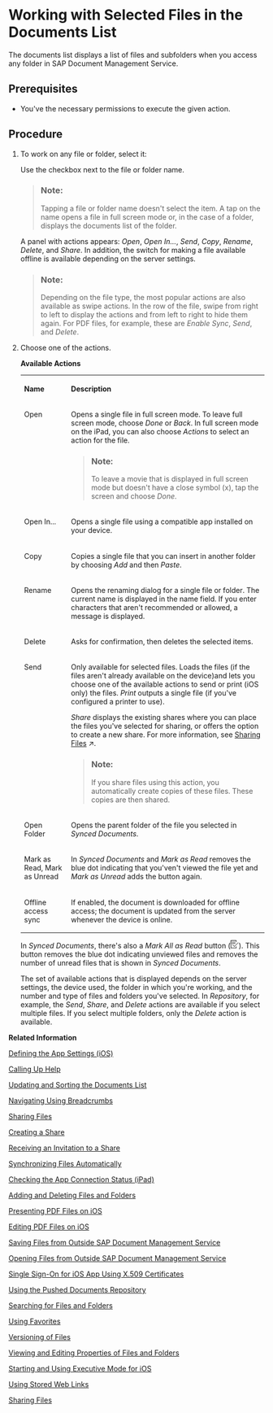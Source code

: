 <!-- loio809e18aa5e4e4ef4813f61ab0dd8e428 -->

# Working with Selected Files in the Documents List

The documents list displays a list of files and subfolders when you access any folder in SAP Document Management Service.



## Prerequisites

-   You've the necessary permissions to execute the given action.




## Procedure

1.  To work on any file or folder, select it:

    Use the checkbox next to the file or folder name.

    > ### Note:  
    > Tapping a file or folder name doesn't select the item. A tap on the name opens a file in full screen mode or, in the case of a folder, displays the documents list of the folder.

    A panel with actions appears: *Open*, *Open In...*, *Send*, *Copy*, *Rename*, *Delete*, and *Share*. In addition, the switch for making a file available offline is available depending on the server settings.

    > ### Note:  
    > Depending on the file type, the most popular actions are also available as swipe actions. In the row of the file, swipe from right to left to display the actions and from left to right to hide them again. For PDF files, for example, these are *Enable Sync*, *Send*, and *Delete*.

2.  Choose one of the actions.

    **Available Actions**


    <table>
    <tr>
    <th valign="top">

    Name


    
    </th>
    <th valign="top">

    Description


    
    </th>
    </tr>
    <tr>
    <td valign="top">
    
    Open


    
    </td>
    <td valign="top">
    
    Opens a single file in full screen mode. To leave full screen mode, choose *Done* or *Back*. In full screen mode on the iPad, you can also choose *Actions* to select an action for the file.

    > ### Note:  
    > To leave a movie that is displayed in full screen mode but doesn't have a close symbol \(x\), tap the screen and choose *Done*.


    
    </td>
    </tr>
    <tr>
    <td valign="top">
    
    Open In...


    
    </td>
    <td valign="top">
    
    Opens a single file using a compatible app installed on your device.


    
    </td>
    </tr>
    <tr>
    <td valign="top">
    
    Copy


    
    </td>
    <td valign="top">
    
    Copies a single file that you can insert in another folder by choosing *Add* and then *Paste*.


    
    </td>
    </tr>
    <tr>
    <td valign="top">
    
    Rename


    
    </td>
    <td valign="top">
    
    Opens the renaming dialog for a single file or folder. The current name is displayed in the name field. If you enter characters that aren't recommended or allowed, a message is displayed.


    
    </td>
    </tr>
    <tr>
    <td valign="top">
    
    Delete


    
    </td>
    <td valign="top">
    
    Asks for confirmation, then deletes the selected items.


    
    </td>
    </tr>
    <tr>
    <td valign="top">
    
    Send


    
    </td>
    <td valign="top">
    
    Only available for selected files. Loads the files \(if the files aren't already available on the device\)and lets you choose one of the available actions to send or print \(iOS only\) the files. *Print* outputs a single file \(if you've configured a printer to use\).

    *Share* displays the existing shares where you can place the files you've selected for sharing, or offers the option to create a new share. For more information, see [Sharing Files](https://help.sap.com/viewer/ba2adb991f6e4b6a857e9f76a99402bd/Cloud/en-US/8b8899c450a04c82b9e48999b921bec0.html "You can share files with colleagues and business partners by creating a link to a share containing the files you want to share. You can distribute the link by e-mail, instant messaging, or social networks, wherever you want.") :arrow_upper_right:.

    > ### Note:  
    > If you share files using this action, you automatically create copies of these files. These copies are then shared.


    
    </td>
    </tr>
    <tr>
    <td valign="top">
    
    Open Folder


    
    </td>
    <td valign="top">
    
    Opens the parent folder of the file you selected in *Synced Documents*.


    
    </td>
    </tr>
    <tr>
    <td valign="top">
    
    Mark as Read, Mark as Unread


    
    </td>
    <td valign="top">
    
    In *Synced Documents* and *Mark as Read* removes the blue dot indicating that you'ven't viewed the file yet and *Mark as Unread* adds the button again.


    
    </td>
    </tr>
    <tr>
    <td valign="top">
    
    Offline access sync


    
    </td>
    <td valign="top">
    
    If enabled, the document is downloaded for offline access; the document is updated from the server whenever the device is online.


    
    </td>
    </tr>
    </table>
    
    In *Synced Documents*, there's also a *Mark All as Read* button \(![](images/iOS_Icon_Mark_All_as_Read_179aef0.png)\). This button removes the blue dot indicating unviewed files and removes the number of unread files that is shown in *Synced Documents*.

    The set of available actions that is displayed depends on the server settings, the device used, the folder in which you're working, and the number and type of files and folders you've selected. In *Repository*, for example, the *Send*, *Share*, and *Delete* actions are available if you select multiple files. If you select multiple folders, only the *Delete* action is available.


**Related Information**  


[Defining the App Settings \(iOS\)](defining-the-app-settings-ios-8ea949d.md "You can define global settings in your mobile app. The options available to you depend on company policy and the settings that your administrator has preselected.")

[Calling Up Help](calling-up-help-0a079a9.md "In the iOS app of Document Management Service, a question mark symbol is displayed. Its context menu contains configurable help entries.")

[Updating and Sorting the Documents List](updating-and-sorting-the-documents-list-69ed225.md "The Document Management Service app refreshes the list of documents whenever you navigate to a folder.")

[Navigating Using Breadcrumbs](navigating-using-breadcrumbs-66bff8e.md "In the SAP Document Management Service iOS client you can switch easily to parent folders of the current folder.")

[Sharing Files](sharing-files-3907e7c.md "You can share files with colleagues and business partners by creating a link to a share containing the files you want to share. You can distribute the link by e-mail, instant messaging, or social networks, wherever you want.")

[Creating a Share](creating-a-share-a7e4209.md "You can create an empty share in Collaboration of the iOS app.")

[Receiving an Invitation to a Share](receiving-an-invitation-to-a-share-23338a4.md "In SAP Document CenterSAP Mobile Documents, share administrators can invite other users to become share members.")

[Synchronizing Files Automatically](synchronizing-files-automatically-c5c68c5.md "The mobile apps of SAP Document CenterSAP Mobile Documents can keep your files up to date on your device, even if you do not access the files. In addition, the files are still available when you are offline and have no network access.")

[Checking the App Connection Status \(iPad\)](checking-the-app-connection-status-ipad-d2e3a48.md "On the iPad, the connection status of the SAP Document Management Service app is displayed for quick reference.")

[Adding and Deleting Files and Folders](adding-and-deleting-files-and-folders-1365ee1.md "In the SAP Document Management Service mobile app, you can add and delete files and folders.")

[Presenting PDF Files on iOS](presenting-pdf-files-on-ios-86a70b5.md "With the iOS apps of SAP Document CenterSAP Mobile Documents, you can present PDF files using an external display.")

[Editing PDF Files on iOS](editing-pdf-files-on-ios-7f9ee7f.md "In the SAP Document CenterSAP Mobile Documents iOS client you can easily annotate PDF files or fill in PDF forms. However, you can only work on editable PDFs and cannot change the text of the PDF itself.")

[Saving Files from Outside SAP Document Management Service](saving-files-from-outside-sap-document-management-service-35bba2b.md "In the SAP Document Management Service mobile app you can save files from other applications.")

[Opening Files from Outside SAP Document Management Service](opening-files-from-outside-sap-document-management-service-229039c.md "On iOS devices, you can access files that are stored in SAP Document Management Service from other applications that support Apple's Document Provider extension.")

[Single Sign-On for iOS App Using X.509 Certificates](single-sign-on-for-ios-app-using-x-509-certificates-e49e4b1.md "You can configure your iPad or iPhone SAP Document CenterSAP Mobile Documents app with a certificate for logging on without a user name and password.")

[Using the Pushed Documents Repository](using-the-pushed-documents-repository-b50785e.md "The Pushed Documents repository of SAP Document CenterSAP Mobile Documents gives an overview of all pushed documents that are automatically downloaded to your device.")

[Searching for Files and Folders](searching-for-files-and-folders-dcab658.md "The SAP Document Management Service mobile app enables you to search offline and online for files and folders in any repository and browse the search results quickly and easily.")

[Using Favorites](using-favorites-8c5a10c.md "To quickly access specific files or folders, you can add links to these items and store them in the Favorites folder.")

[Versioning of Files](versioning-of-files-bf2c605.md)

[Viewing and Editing Properties of Files and Folders](viewing-and-editing-properties-of-files-and-folders-d161100.md "In the SAP Document Management Service mobile app you can view the properties of a file or a folder and edit some of these properties.")

[Starting and Using Executive Mode for iOS](starting-and-using-executive-mode-for-ios-b206afc.md "The executive mode of the SAP Document CenterSAP Mobile Documents iOS app is a clear, minimized user interface for viewing shared content.")

[Using Stored Web Links](using-stored-web-links-0943d86.md "You can open stored Web links on your iOS device.")

[Sharing Files](sharing-files-3907e7c.md "You can share files with colleagues and business partners by creating a link to a share containing the files you want to share. You can distribute the link by e-mail, instant messaging, or social networks, wherever you want.")

